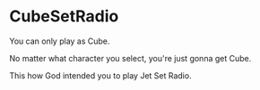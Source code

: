 # CubeSetRadio

You can only play as Cube.

No matter what character you select, you're just gonna get Cube.

This how God intended you to play Jet Set Radio.
